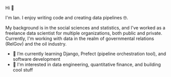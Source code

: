 Hi 👋

I'm Ian. I enjoy writing code and creating data pipelines 🤓.

My background is in the social sciences and statistics, and I've worked as a freelance data scientist for multiple organizations, both public and private. Currently, I'm working with data in the realm of governmental relations (RelGov) and the oil industry.

- 🌱 I’m currently learning Django, Prefect (pipeline orchestration tool), and software development
- 🔦 I'm interested in data engineering, quantitative finance, and building cool stuff
